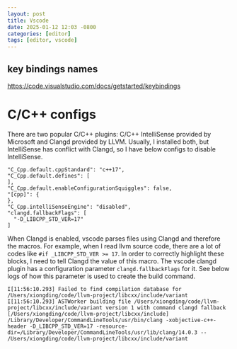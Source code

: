 ```yaml
---
layout: post
title: Vscode
date: 2025-01-12 12:03 -0800
categories: [editor]
tags: [editor, vscode]
---
```


## key bindings names

https://code.visualstudio.com/docs/getstarted/keybindings

# C/C++ configs

There are two popular C/C++ plugins: C/C++ IntelliSense provided by Microsoft
and Clangd provided by LLVM. Usually, I installed both, but IntelliSense has
conflict with Clangd, so I have below configs to disable IntelliSense.

```
"C_Cpp.default.cppStandard": "c++17",
"C_Cpp.default.defines": [
],
"C_Cpp.default.enableConfigurationSquiggles": false,
"[cpp]": {
},
"C_Cpp.intelliSenseEngine": "disabled",
"clangd.fallbackFlags": [
  "-D_LIBCPP_STD_VER=17"
]
```

When Clangd is enabled, vscode parses files using Clangd and therefore the
macros. For example, when I read llvm source code, there are a lot of codes
like `#if _LIBCPP_STD_VER >= 17`. In order to correctly highlight these blocks,
I need to tell Clangd the value of this macro. The vscode clangd plugin has a
configuration parameter `clangd.fallbackFlags` for it. See below logs of how
this parameter is used to create the build command.

```
I[11:56:10.293] Failed to find compilation database for /Users/xiongding/code/llvm-project/libcxx/include/variant
I[11:56:10.293] ASTWorker building file /Users/xiongding/code/llvm-project/libcxx/include/variant version 1 with command clangd fallback
[/Users/xiongding/code/llvm-project/libcxx/include]
/Library/Developer/CommandLineTools/usr/bin/clang -xobjective-c++-header -D_LIBCPP_STD_VER=17 -resource-dir=/Library/Developer/CommandLineTools/usr/lib/clang/14.0.3 -- /Users/xiongding/code/llvm-project/libcxx/include/variant
```
